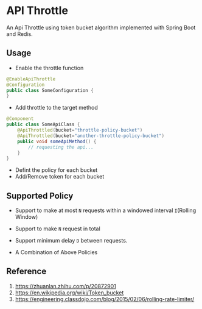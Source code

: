 # API Throttle
An Api Throttle using token bucket algorithm implemented with Spring Boot and Redis.

## Usage

* Enable the throttle function
```java
@EnableApiThrottle
@Configuration
public class SomeConfiguration {    
}
```

* Add throttle to the target method
```java
@Component
public class SomeApiClass {
    @ApiThrottled(bucket="throttle-policy-bucket")
    @ApiThrottled(bucket="another-throttle-policy-bucket")
    public void someApiMethod() {
        // requesting the api...
    }    
}
```

* Defint the policy for each bucket
* Add/Remove token for each bucket

## Supported Policy

* Support to make at most `N` requests within a windowed interval `I`(Rolling Window)
* Support to make `N` request in total
* Support minimum delay `D` between requests.

* A Combination of Above Policies

## Reference
1. https://zhuanlan.zhihu.com/p/20872901
1. https://en.wikipedia.org/wiki/Token_bucket
1. https://engineering.classdojo.com/blog/2015/02/06/rolling-rate-limiter/
